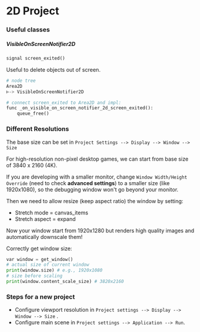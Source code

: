 # 2D Project

### Useful classes

##### VisibleOnScreenNotifier2D

```python
signal screen_exited()
```

Useful to delete objects out of screen.

```python
# node tree
Area2D
⊢-> VisibleOnScreenNotifier2D 

# connect screen_exited to Area2D and impl:
func _on_visible_on_screen_notifier_2d_screen_exited():
	queue_free()
```


### Different Resolutions

The base size can be set in `Project Settings --> Display --> Window --> Size`

For high-resolution non-pixel desktop games, we can start from base size of 3840 x 2160 (4K).

If you are developing with a smaller monitor, change `Window Width/Height Override` (need to check **advanced settings**) to a smaller size (like 1920x1080), so the debugging window won't go beyond your monitor.

Then we need to allow resize (keep aspect ratio) the window by setting:

* Stretch mode = canvas_items
* Stretch aspect = expand

Now your window start from 1920x1280 but renders high quality images and automatically downscale them!

Correctly get window size:

```python
var window = get_window()
# actual size of current window
print(window.size) # e.g., 1920x1080
# size before scaling
print(window.content_scale_size) # 3820x2160
```


### Steps for a new project

* Configure viewport resolution in `Project settings --> Display --> Window --> Size` .
* Configure main scene in `Project settings --> Application --> Run`.